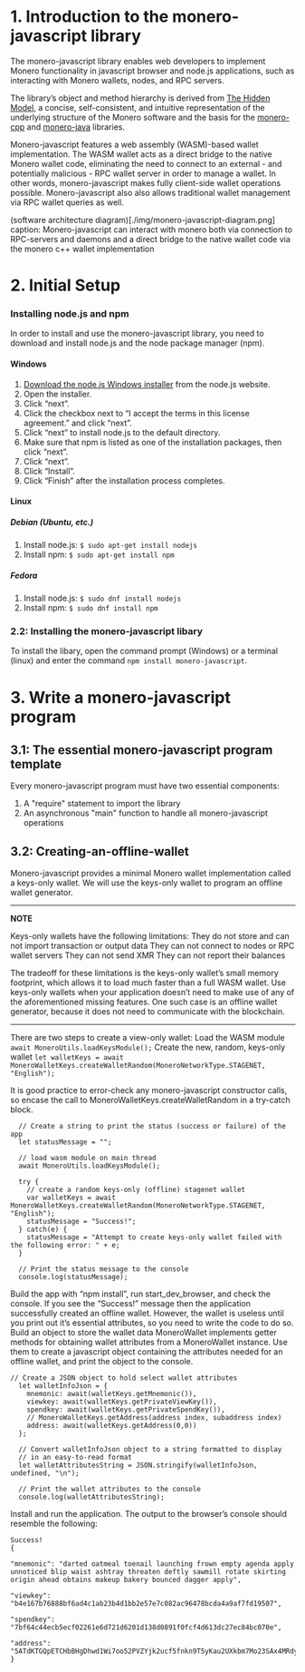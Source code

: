 # 1. Introduction to the monero-javascript library
The monero-javascript library enables web developers to implement Monero functionality in javascript browser and node.js applications, such as interacting with Monero wallets, nodes, and RPC servers.

The library’s object and method hierarchy is derived from [The Hidden Model](https://moneroecosystem.org/monero-java/monero-spec.pdf), a concise, self-consistent, and intuitive representation of the underlying structure of the Monero software and the basis for the [monero-cpp](https://github.com/woodser/monero-cpp-library) and [monero-java](https://monero-ecosystem/monero-java) libraries.

Monero-javascript features a web assembly (WASM)-based wallet implementation. The WASM wallet acts as a direct bridge to the native Monero wallet code, eliminating the need to connect to an external - and potentially malicious - RPC wallet server in order to manage a wallet. In other words, monero-javascript makes fully client-side wallet operations possible. Monero-javascript also also allows traditional wallet management via RPC wallet queries as well.

(software architecture diagram)[./img/monero-javascript-diagram.png] caption:  Monero-javascript can interact with monero both via connection to RPC-servers and daemons and a direct bridge to the native wallet code via the monero c++ wallet implementation

# 2. Initial Setup

### Installing node.js and npm
In order to install and use the monero-javascript library, you need to download and install node.js and the node package manager (npm). 

#### Windows
1. [Download the node.js Windows installer](https://nodejs.org/en/download/) from the node.js website.
2. Open the installer.
3. Click “next”.
4. Click the checkbox next to “I accept the terms in this license agreement.” and click “next”.
5. Click “next” to install node.js to the default directory.
6. Make sure that npm is listed as one of the installation packages, then click “next”.
7. Click “next”.
8. Click “Install”.
9. Click “Finish” after the installation process completes.

#### Linux
  ##### Debian (Ubuntu, etc.)
  1. Install node.js:
    `$ sudo apt-get install nodejs`
  2. Install npm:
    `$ sudo apt-get install npm`
  ##### Fedora
  1. Install node.js:
    `$ sudo dnf install nodejs`
  2. Install npm:
    `$ sudo dnf install npm`

### 2.2: Installing the monero-javascript libary

To install the libary, open the command prompt (Windows) or a terminal (linux) and enter the command `npm install monero-javascript`.

# 3. Write a monero-javascript program

## 3.1: The essential monero-javascript program template

Every monero-javascript program must have two essential components:
1. A "require" statement to import the library
2. An asynchronous "main" function to handle all monero-javascript operations

## 3.2: Creating-an-offline-wallet
Monero-javascript provides a minimal Monero wallet implementation called a keys-only wallet. We will use the keys-only wallet to program an offline wallet generator. 

---
**NOTE**

Keys-only wallets have the following limitations:
They do not store and can not import transaction or output data
They can not connect to nodes or RPC wallet servers
They can not send XMR
They can not report their balances

The tradeoff for these limitations is the keys-only wallet’s small memory footprint, which allows it to load much faster than a full WASM wallet. Use keys-only wallets when your application doesn’t need to make use of any of the aforementioned missing features. One such case is an offline wallet generator, because it does not need to communicate with the blockchain. 

---

There are two steps to create a view-only wallet:
Load the WASM module
`await MoneroUtils.loadKeysModule();`
Create the new, random, keys-only wallet
`let walletKeys = await MoneroWalletKeys.createWalletRandom(MoneroNetworkType.STAGENET, "English");`

It is good practice to error-check any monero-javascript constructor calls, so encase the call to MoneroWalletKeys.createWalletRandom in a try-catch block.

```
  // Create a string to print the status (success or failure) of the app
  let statusMessage = "";

  // load wasm module on main thread
  await MoneroUtils.loadKeysModule();

  try {
    // create a random keys-only (offline) stagenet wallet
    var walletKeys = await MoneroWalletKeys.createWalletRandom(MoneroNetworkType.STAGENET, "English");
    statusMessage = "Success!";
  } catch(e) {
    statusMessage = "Attempt to create keys-only wallet failed with the following error: " + e;
  }

  // Print the status message to the console
  console.log(statusMessage);
```

Build the app with “npm install”, run start_dev_browser, and check the console. If you see the “Success!” message then the application successfully created an offline wallet. However, the wallet is useless until you print out it’s essential attributes, so you need to write the code to do so.
Build an object to store the wallet data
MoneroWallet implements getter methods for obtaining wallet attributes from a MoneroWallet instance. Use them to create a javascript object containing the attributes needed for an offline wallet, and print the object to the console.

```
// Create a JSON object to hold select wallet attributes
  let walletInfoJson = {
    mnemonic: await(walletKeys.getMnemonic()),
    viewkey: await(walletKeys.getPrivateViewKey()),
    spendkey: await(walletKeys.getPrivateSpendKey()),
    // MoneroWalletKeys.getAddress(address index, subaddress index)
    address: await(walletKeys.getAddress(0,0))
  };

  // Convert walletInfoJson object to a string formatted to display
  // in an easy-to-read format
  let walletAttributesString = JSON.stringify(walletInfoJson, undefined, "\n");

  // Print the wallet attributes to the console
  console.log(walletAttributesString);
```

Install and run the application. The output to the browser’s console should resemble the following:
```
Success!
{

"mnemonic": "darted oatmeal toenail launching frown empty agenda apply unnoticed blip waist ashtray threaten deftly sawmill rotate skirting origin ahead obtains makeup bakery bounced dagger apply",

"viewkey": "b4e167b76888bf6ad4c1ab23b4d1bb2e57e7c082ac96478bcda4a9af7fd19507",

"spendkey": "7bf64c44ecb5ecf02261e6d721d6201d138d0891f0fcf4d613dc27ec84bc070e",

"address": "5ATdKTGQpETCHbBHgDhwd1Wi7oo52PVZYjk2ucf5fnkn9T5yKau2UXkbm7Mo23SAx4MRdyvAaVq75LY9EjSPQnorCGebFqg"
}
```
